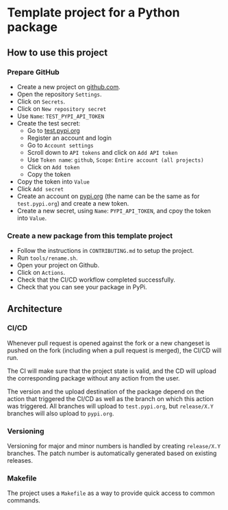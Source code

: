 # Template project for a Python package

## How to use this project

### Prepare GitHub

- Create a new project on [github.com](https://github.com/).
- Open the repository `Settings`.
- Click on `Secrets`.
- Click on `New repository secret`
- Use `Name`: `TEST_PYPI_API_TOKEN`
- Create the test secret:
  - Go to [test.pypi.org](https://test.pypi.org/)
  - Register an account and login
  - Go to `Account settings`
  - Scroll down to `API tokens` and click on `Add API token`
  - Use `Token name`: `github`, `Scope`: `Entire account (all projects)`
  - Click on `Add token`
  - Copy the token
- Copy the token into `Value`
- Click `Add secret`
- Create an account on [pypi.org](https://pypi.org/) (the name can be the same as for `test.pypi.org`) and create a new token.
- Create a new secret, using `Name`: `PYPI_API_TOKEN`, and cpoy the token into  `Value`.

### Create a new package from this template project

- Follow the instructions in `CONTRIBUTING.md` to setup the project.
- Run `tools/rename.sh`.
- Open your project on Github.
- Click on `Actions`.
- Check that the CI/CD workflow completed successfully.
- Check that you can see your package in PyPi.

## Architecture

### CI/CD

Whenever pull request is opened against the fork or a new changeset is pushed on the fork (including when a pull request is merged), the CI/CD will run.

The CI will make sure that the project state is valid, and the CD will upload the corresponding package without any action from the user.

The version and the upload destination of the package depend on the action that triggered the CI/CD as well as the branch on which this action was triggered. All branches will upload to `test.pypi.org`, but `release/X.Y` branches will also upload to `pypi.org`.

### Versioning

Versioning for major and minor numbers is handled by creating `release/X.Y` branches. The patch number is automatically generated based on existing releases.

### Makefile

The project uses a `Makefile` as a way to provide quick access to common commands.